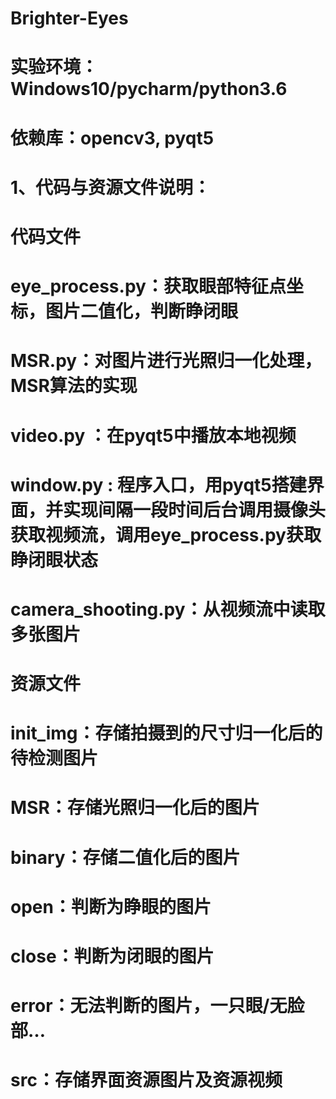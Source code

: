 # Brighter-Eyes
# 实验环境：Windows10/pycharm/python3.6
# 依赖库：opencv3, pyqt5

# 1、代码与资源文件说明：
# 代码文件
# eye_process.py：获取眼部特征点坐标，图片二值化，判断睁闭眼
# MSR.py：对图片进行光照归一化处理，MSR算法的实现
# video.py ：在pyqt5中播放本地视频
# window.py : 程序入口，用pyqt5搭建界面，并实现间隔一段时间后台调用摄像头获取视频流，调用eye_process.py获取睁闭眼状态
# camera_shooting.py：从视频流中读取多张图片

# 资源文件
# init_img：存储拍摄到的尺寸归一化后的待检测图片
# MSR：存储光照归一化后的图片
# binary：存储二值化后的图片
# open：判断为睁眼的图片
# close：判断为闭眼的图片
# error：无法判断的图片，一只眼/无脸部…
# src：存储界面资源图片及资源视频
